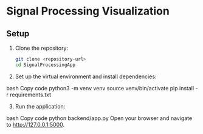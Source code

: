 # Signal Processing Visualization

## Setup

1. Clone the repository:
   ```bash
   git clone <repository-url>
   cd SignalProcessingApp

2. Set up the virtual environment and install dependencies:

bash
Copy code
python3 -m venv venv
source venv/bin/activate
pip install -r requirements.txt

3. Run the application:

bash
Copy code
python backend/app.py
Open your browser and navigate to http://127.0.0.1:5000.


